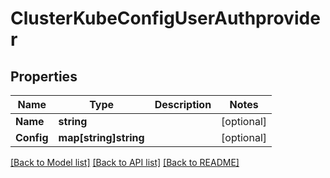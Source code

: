 # ClusterKubeConfigUserAuthprovider

## Properties
Name | Type | Description | Notes
------------ | ------------- | ------------- | -------------
**Name** | **string** |  | [optional] 
**Config** | **map[string]string** |  | [optional] 

[[Back to Model list]](../README.md#documentation-for-models) [[Back to API list]](../README.md#documentation-for-api-endpoints) [[Back to README]](../README.md)


